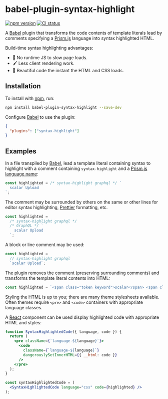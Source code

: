 # babel-plugin-syntax-highlight

[![npm version](https://badgen.net/npm/v/babel-plugin-syntax-highlight)](https://npm.im/babel-plugin-syntax-highlight) [![CI status](https://github.com/jaydenseric/babel-plugin-syntax-highlight/workflows/CI/badge.svg)](https://github.com/jaydenseric/babel-plugin-syntax-highlight/actions)

A [Babel](https://babeljs.io) plugin that transforms the code contents of template literals lead by comments specifying a [Prism.js](https://prismjs.com) language into syntax highlighted HTML.

Build-time syntax highlighting advantages:

- 🚀 No runtime JS to slow page loads.
- 🖌 Less client rendering work.
- 🎨 Beautiful code the instant the HTML and CSS loads.

## Installation

To install with [npm](https://npmjs.com/get-npm), run:

```sh
npm install babel-plugin-syntax-highlight --save-dev
```

Configure [Babel](https://babeljs.io) to use the plugin:

```json
{
  "plugins": ["syntax-highlight"]
}
```

## Examples

In a file transpiled by [Babel](https://babeljs.io), lead a template literal containing syntax to highlight with a comment containing `syntax-highlight` and a [Prism.js language name](https://prismjs.com/#supported-languages):

```js
const highlighted = /* syntax-highlight graphql */ `
  scalar Upload
`;
```

The comment may be surrounded by others on the same or other lines for editor syntax highlighting, [Prettier](https://prettier.io) formatting, etc.

```js
const highlighted =
  /* syntax-highlight graphql */
  /* GraphQL */ `
    scalar Upload
  `;
```

A block or line comment may be used:

```js
const highlighted =
  // syntax-highlight graphql
  `scalar Upload`;
```

The plugin removes the comment (preserving surrounding comments) and transforms the template literal contents into HTML:

```js
const highlighted = `<span class="token keyword">scalar</span> <span class="token class-name">Upload</span>`;
```

Styling the HTML is up to you; there are many theme stylesheets available. Often themes require `<pre>` and `<code>` containers with appropriate language classes.

A [React](https://reactjs.org) component can be used display highlighted code with appropriate HTML and styles:

```jsx
function SyntaxHighlightedCode({ language, code }) {
  return (
    <pre className={`language-${language}`}>
      <code
        className={`language-${language}`}
        dangerouslySetInnerHTML={{ __html: code }}
      />
    </pre>
  );
}
```

```jsx
const syntaxHighlightedCode = (
  <SyntaxHighlightedCode language="css" code={highlighted} />
);
```
